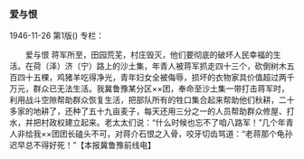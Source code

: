 ### 爱与恨

1946-11-26
第1版()
专栏：

　　爱与恨
    蒋军所至，田园荒芜，村庄毁灭，他们要彻底的破坏人民幸福的生活。在荷（泽）济（宁）路上的沙土集，年青人被蒋军抓走四十三个，砍倒树木五百四十五棵，鸡猪羊吃得净光，青年妇女全被侮辱，损坏的衣物家具价值超过两千万元，群众已无法生活。我冀鲁豫某分区××团，奉命至沙土集一带打击蒋军时，利用战斗空隙帮助群众恢复生活，把部队所有的牲口集合起来帮助他们秋耕，二十多家的地耕了，还种了五十九亩麦子，每天还用三分之一的人员帮助群众修屋、打水，并把村政权建立起来。老太太们说：“什么时候也忘不了咱八路军！”几个年青人非给我××团团长磕头不可，对蒋介石恨之入骨，咬牙切齿骂道：“老蒋那个龟孙迟早总不得好死！”【本报冀鲁豫前线电】
